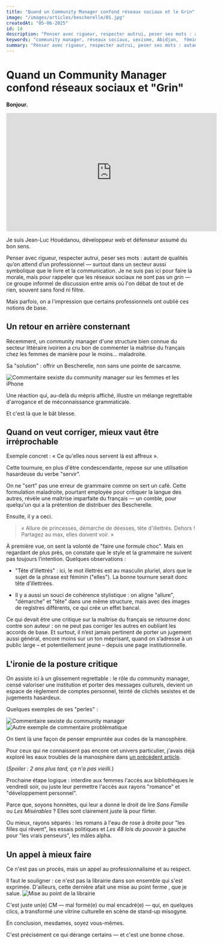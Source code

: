 ```yaml
---
title: "Quand un Community Manager confond réseaux sociaux et le Grin"
image: "/images/articles/bescherelle/01.jpg"
createdAt: "05-06-2025"
id: 14
description: "Penser avec rigueur, respecter autrui, peser ses mots : autant de qualités qu’on attend d’un professionnel — surtout dans un secteur aussi symbolique que le livre et la communication. Je ne suis pas ici pour faire la morale, mais pour rappeler que les réseaux sociaux ne sont pas un grin — ce groupe informel de discussion entre amis où l'on débat de tout et de rien, souvent sans fond ni filtre. Mais parfois, on a l'impression que certains professionnels ont oublié ces notions de base."
keywords: "community manager, réseaux sociaux, sexisme, Abidjan,  féminisme, critique sociale"
summary: "Penser avec rigueur, respecter autrui, peser ses mots : autant de qualités qu’on attend d’un professionnel — surtout dans un secteur aussi symbolique que le livre et la communication. Je ne suis pas ici pour faire la morale, mais pour rappeler que les réseaux sociaux ne sont pas un grin — ce groupe informel de discussion entre amis où l'on débat de tout et de rien, souvent sans fond ni filtre. Mais parfois, on a l'impression que certains professionnels ont oublié ces notions de base."
---
```


# Quand un Community Manager confond réseaux sociaux et "Grin"

**Bonjour.**
<iframe width="560" height="315" src="https://www.youtube.com/embed/XBmb1g9j3Ac" title="YouTube video player" frameborder="0" allow="accelerometer; autoplay; clipboard-write; encrypted-media; gyroscope; picture-in-picture; web-share" allowfullscreen></iframe>

Je suis Jean-Luc Houédanou, développeur web et défenseur assumé du bon sens.

Penser avec rigueur, respecter autrui, peser ses mots : autant de qualités qu’on attend d’un professionnel — surtout dans un secteur aussi symbolique que le livre et la communication. Je ne suis pas ici pour faire la morale, mais pour rappeler que les réseaux sociaux ne sont pas un *grin* — ce groupe informel de discussion entre amis où l'on débat de tout et de rien, souvent sans fond ni filtre.

Mais parfois, on a l'impression que certains professionnels ont oublié ces notions de base.

## Un retour en arrière consternant

Récemment, un community manager d'une structure bien connue du secteur littéraire ivoirien a cru bon de commenter la maîtrise du français chez les femmes de manière pour le moins... maladroite.

Sa "solution" : offrir un Bescherelle, non sans une pointe de sarcasme.

![Commentaire sexiste du community manager sur les femmes et les iPhone](/images/articles/bescherelle/01.jpg)

Une réaction qui, au-delà du mépris affiché, illustre un mélange regrettable d'arrogance et de méconnaissance grammaticale.

Et c'est là que le bât blesse.

## Quand on veut corriger, mieux vaut être irréprochable

Exemple concret : « Ce qu'elles nous servent là est affreux ».

Cette tournure, en plus d'être condescendante, repose sur une utilisation hasardeuse du verbe "servir".

On ne "sert" pas une erreur de grammaire comme on sert un café. Cette formulation maladroite, pourtant employée pour critiquer la langue des autres, révèle une maîtrise imparfaite du français — un comble, pour quelqu'un qui a la prétention de distribuer des Bescherelle.

Ensuite, il y a ceci.

> « Allure de princesses, démarche de déesses, tête d'illettrés. Dehors ! Partagez au max, elles doivent voir. »

À première vue, on sent la volonté de "faire une formule choc". Mais en regardant de plus près, on constate que le style et la grammaire ne suivent pas toujours l’intention. 
Quelques observations :


- "Tête d’illettrés" : ici, le mot illettrés est au masculin pluriel, alors que le sujet de la phrase est féminin ("elles"). La bonne tournure serait donc tête d’illettrées.

- Il y a aussi un souci de cohérence stylistique : on aligne "allure", "démarche" et "tête" dans une même structure, mais avec des images de registres différents, ce qui crée un effet bancal.


Ce qui devait être une critique sur la maîtrise du français se retourne donc contre son auteur : on ne peut pas corriger les autres en oubliant les accords de base. Et surtout, il n’est jamais pertinent de porter un jugement aussi général, encore moins sur un ton méprisant, quand on s’adresse à un public large – et potentiellement jeune – depuis une page institutionnelle.


## L'ironie de la posture critique

On assiste ici à un glissement regrettable : le rôle du community manager, censé valoriser une institution et porter des messages culturels, devient un espace de règlement de comptes personnel, teinté de clichés sexistes et de jugements hasardeux.

Quelques exemples de ses "perles" :

![Commentaire sexiste du community manager](/images/articles/bescherelle/03.jpg)  
![Autre exemple de commentaire problématique](/images/articles/bescherelle/04.jpg)

On tient là une façon de penser empruntée aux codes de la manosphère. 

Pour ceux qui ne connaissent pas encore cet univers particulier, j'avais déjà exploré les eaux troubles de la manosphère dans [un précédent article](https://jeanluchouedanou.blogspot.com/2023/04/ma-plongee-dans-les-eaux-troubles-de-la.html). 

(*Spoiler : 2 ans plus tard, ça n'a pas vieilli.*)

Prochaine étape logique : interdire aux femmes l'accès aux bibliothèques le vendredi soir, ou juste leur permettre l'accès aux rayons "romance" et "développement personnel".  

Parce que, soyons honnêtes, qui leur a donné le droit de lire *Sans Famille* ou *Les Misérables* ? Elles sont clairement juste là pour flirter.

Ou mieux, rayons séparés : les romans à l'eau de rose à droite pour "les filles qui rêvent", les essais politiques et *Les 48 lois du pouvoir* à gauche pour "les vrais penseurs", les mâles alpha.

## Un appel à mieux faire

Ce n'est pas un procès, mais un appel au professionnalisme et au respect.

Il faut le souligner : ce n'est pas la librairie dans son ensemble qui s'est exprimée. D'ailleurs, cette dernière afait une mise au point ferme , que je salue.
![Mise au point de la librairie](/images/articles/bescherelle/00.jpg)

C'est juste un(e) CM — mal formé(e) ou mal encadré(e) — qui, en quelques clics, a transformé une vitrine culturelle en scène de stand-up misogyne.

En conclusion, mesdames, soyez vous-mêmes.

C'est précisément ce qui dérange certains — et c'est une bonne chose.


